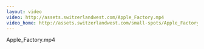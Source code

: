 ```yaml
---
layout: video
video: http://assets.switzerlandwest.com/Apple_Factory.mp4
video_home: http://assets.switzerlandwest.com/small-spots/Apple_Factory_small.mp4
---
```

Apple_Factory.mp4
